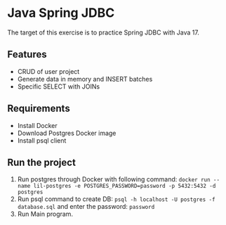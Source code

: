 # Java Spring JDBC
The target of this exercise is to practice Spring JDBC with Java 17.

## Features
- CRUD of user project
- Generate data in memory and INSERT batches
- Specific SELECT with JOINs

## Requirements
- Install Docker
- Download Postgres Docker image
- Install psql client

## Run the project
1. Run postgres through Docker with following command: `docker run --name lil-postgres -e POSTGRES_PASSWORD=password -p 5432:5432 -d postgres`
2. Run psql command to create DB: `psql -h localhost -U postgres -f database.sql` and enter the password: `password`
3. Run Main program.